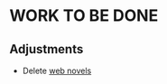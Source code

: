 # WORK TO BE DONE

## Adjustments

* Delete [web novels](media-specification/media-specification/written-media-information/light-novels-jp-and-web-novels-jp-ko-cn.md)




